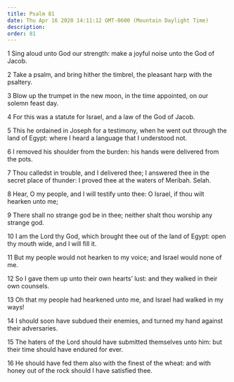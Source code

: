 ```yaml
---
title: Psalm 81
date: Thu Apr 16 2020 14:11:12 GMT-0600 (Mountain Daylight Time)
description: 
order: 81
---
```


<p>
  1 Sing aloud unto God our strength: make a joyful noise unto the God of Jacob.
</p>
<p>
  2 Take a psalm, and bring hither the timbrel, the pleasant harp with the
  psaltery.
</p>
<p>
  3 Blow up the trumpet in the new moon, in the time appointed, on our solemn
  feast day.
</p>
<p>4 For this was a statute for Israel, and a law of the God of Jacob.</p>
<p>
  5 This he ordained in Joseph for a testimony, when he went out through the
  land of Egypt: where I heard a language that I understood not.
</p>
<p>
  6 I removed his shoulder from the burden: his hands were delivered from the
  pots.
</p>
<p>
  7 Thou calledst in trouble, and I delivered thee; I answered thee in the
  secret place of thunder: I proved thee at the waters of Meribah. Selah.
</p>
<p>
  8 Hear, O my people, and I will testify unto thee: O Israel, if thou wilt
  hearken unto me;
</p>
<p>
  9 There shall no strange god be in thee; neither shalt thou worship any
  strange god.
</p>
<p>
  10 I am the Lord thy God, which brought thee out of the land of Egypt: open
  thy mouth wide, and I will fill it.
</p>
<p>
  11 But my people would not hearken to my voice; and Israel would none of me.
</p>
<p>
  12 So I gave them up unto their own hearts&#x2019; lust: and they walked in
  their own counsels.
</p>
<p>
  13 Oh that my people had hearkened unto me, and Israel had walked in my ways!
</p>
<p>
  14 I should soon have subdued their enemies, and turned my hand against their
  adversaries.
</p>
<p>
  15 The haters of the Lord should have submitted themselves unto him: but their
  time should have endured for ever.
</p>
<p>
  16 He should have fed them also with the finest of the wheat: and with honey
  out of the rock should I have satisfied thee.
</p>
